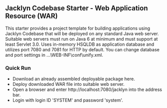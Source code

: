 ## Jacklyn Codebase Starter - Web Application Resource (WAR)
This starter provides a project template for building applications using Jacklyn Codebase that will be deployed on any standard Java web server. Suitable web servers must run on Java 6 at minimum and must support at least Servlet 3.0.
Uses in-memory HSQLDB as application database and utilizes port 7080 and 7081 for HTTP by default. You can change database and port settings in ...\WEB-INF\conf\unify.xml.
 
### Quick Run
* Download an already assembled deployable package here.
* Deploy downloaded WAR file into suitable web server.
* Open a browser and enter http://localhost:7080/jacklyn into the address bar.
* Login with login ID 'SYSTEM' and password 'system'.